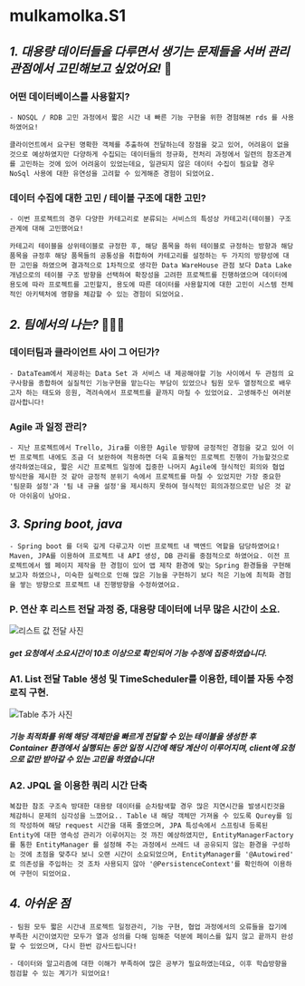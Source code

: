 
# **mulkamolka.S1**

## *1. 대용량 데이터들을 다루면서 생기는 문제들을 서버 관리 관점에서 고민해보고 싶었어요!* 🤔

### 어떤 데이터베이스를 사용할지?
    - NOSQL / RDB 고민 과정에서 짧은 시간 내 빠른 기능 구현을 위한 경험해본 rds 를 사용하였어요!

    클라이언트에서 요구된 명확한 객체를 추출하여 전달하는데 장점을 갖고 있어, 어려움이 없을 것으로 예상하였지만 다양하게 수집되는 데이터들의 정규화, 전처리 과정에서 일련의 참조관계를 고민하는 것에 있어 어려움이 있었는데요, 일관되지 않은 데이터 수집이 필요할 경우 NoSql 사용에 대한 유연성을 고려할 수 있게해준 경험이 되었어요. 

        
### 데이터 수집에 대한 고민 / 테이블 구조에 대한 고민?
    - 이번 프로젝트의 경우 다양한 카테고리로 분류되는 서비스의 특성상 카테고리(테이블) 구조관계에 대해 고민했어요!

    카테고리 테이블을 상위테이블로 규정한 후, 해당 품목을 하위 테이블로 규정하는 방향과 해당 품목을 규정후 해당 품목들의 공통성을 취합하여 카테고리를 설정하는 두 가지의 방향성에 대한 고민을 하였으며 결과적으로 1차적으로 생각한 Data WareHouse 관점 보다 Data Lake 개념으로의 테이블 구조 방향을 선택하여 확장성을 고려한 프로젝트를 진행하였으며 데이터에 용도에 따라 프로젝트를 고민할지, 용도에 따른 데이터를 사용할지에 대한 고민이 시스템 전체적인 아키텍처에 영향을 체감할 수 있는 경험이 되었어요.
    

## *2. 팀에서의 나는?* 🤷🏻‍♂️

### 데이터팀과 클라이언트 사이 그 어딘가?
    - DataTeam에서 제공하는 Data Set 과 서비스 내 제공해야할 기능 사이에서 두 관점의 요구사항을 종합하여 실질적인 기능구현을 맡는다는 부담이 있었으나 팀원 모두 열정적으로 배우고자 하는 태도와 응원, 격려속에서 프로젝트를 끝까지 마칠 수 있었어요. 고생해주신 여러분 감사합니다!

### Agile 과 일정 관리?
    - 지난 프로젝트에서 Trello, Jira를 이용한 Agile 방향에 긍정적인 경험을 갖고 있어 이번 프로젝트 내에도 조금 더 보완하여 적용하면 더욱 효율적인 프로젝트 진행이 가능할것으로 생각하였는데요, 짧은 시간 프로젝트 일정에 집중한 나머지 Agile에 형식적인 회의와 협업 방식만을 제시한 것 같아 긍정적 분위기 속에서 프로젝트를 마칠 수 있었지만 가장 중요한 '팀문화 설정'과 '팀 내 규율 설정'을 제시하지 못하여 형식적인 회의과정으로만 남은 것 같아 아쉬움이 남아요. 


## *3. Spring boot, java* 
    - Spring boot 를 더욱 깊게 다루고자 이번 프로젝트 내 백엔드 역할을 담당하였어요! 
    Maven, JPA를 이용하여 프로젝트 내 API 생성, DB 관리를 중점적으로 하였어요. 이전 프로젝트에서 웹 페이지 제작을 한 경험이 있어 앱 제작 환경에 맞는 Spring 환경들을 구현해 보고자 하였으나, 미숙한 실력으로 인해 많은 기능을 구현하기 보다 적은 기능에 최적화 경험을 쌓는 방향으로 프로젝트 내 진행방향을 수정하였어요.

### P. 연산 후 리스트 전달 과정 중, 대용량 데이터에 너무 많은 시간이 소요.
![리스트 값 전달 사진](./images/KakaoTalk_Photo_2022-07-10-00-18-06.png) 
#####    get 요청에서 소요시간이 10초 이상으로 확인되어 기능 수정에 집중하였습니다.

### A1. List 전달 Table 생성 및 TimeScheduler를 이용한, 테이블 자동 수정 로직 구현.
![Table 추가 사진](./images/KakaoTalk_Photo_2022-07-10-00-18-06.png)
#####     기능 최적화를 위해 해당 객체만을 빠르게 전달할 수 있는 테이블을 생성한 후 Container 환경에서 실행되는 동안 일정 시간에 해당 계산이 이루어지며, client에 요청으로 값만 받아갈 수 있는 고민을 하였습니다!

### A2. JPQL 을 이용한 쿼리 시간 단축
    복잡한 참조 구조속 방대한 대용량 데이터를 순차탐색할 경우 많은 지연시간을 발생시킨것을 체감하니 문제의 심각성을 느꼈어요.. Table 내 해당 객체만 가져올 수 있도록 Qurey를 임의 작성하여 해당 request 시간을 대폭 줄였으며, JPA 특성속에서 스프링내 등록된 Entity에 대한 영속성 관리가 이루어지는 것 까진 예상하였지만, EntityManagerFactory 를 통한 EntityManager 를 설정해 주는 과정에서 쓰레드 내 공유되지 않는 환경을 구성하는 것에 초점을 맞추다 보니 오랜 시간이 소요되었으며, EntityManager를 '@Autowired' 로 의존성을 주입하는 것 조차 사용되지 않아 '@PersistenceContext'를 확인하여 이용하여 구현이 되었어요.


## *4. 아쉬운 점*
    - 팀원 모두 짧은 시간내 프로젝트 일정관리, 기능 구현, 협업 과정에서의 오류들을 잡기에 부족한 시간이였지만 모두가 열과 성의를 다해 임해준 덕분에 페이스를 잃지 않고 끝까지 완성할 수 있었으며, 다시 한번 감사드립니다! 

    - 데이터와 알고리즘에 대한 이해가 부족하여 많은 공부가 필요하였는데요, 이후 학습방향을 점검할 수 있는 계기가 되었어요!

